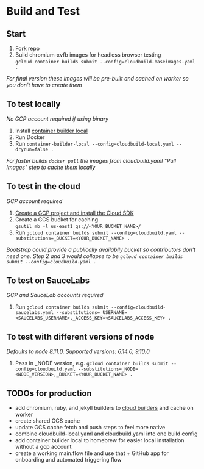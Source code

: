 # Build and Test

## Start
1. Fork repo
2. Build chromium-xvfb images for headless browser testing  
`gcloud container builds submit --config=cloudbuild-baseimages.yaml .`

*For final version these images will be pre-built and cached on worker so you don't have to create them*

## To test locally
*No GCP account required if using binary*

1. Install [container builder local](https://github.com/GoogleCloudPlatform/container-builder-local)
2. Run Docker
3. Run `container-builder-local --config=cloudbuild-local.yaml --dryrun=false .`

*For faster builds `docker pull` the images from cloudbuild.yaml "Pull Images" step to cache them locally*

## To test in the cloud
*GCP account required*

1. [Create a GCP project and install the Cloud SDK](https://cloud.google.com/container-builder/docs/quickstart-docker)
2. Create a GCS bucket for caching  
`gsutil mb -l us-east1 gs://<YOUR_BUCKET_NAME>/`
3. Run `gcloud container builds submit --config=cloudbuild.yaml --substitutions=_BUCKET=<YOUR_BUCKET_NAME> .`

*Bootstrap could provide a publically availablly bucket so contributors don't need one. Step 2 and 3 would collapse to be `gcloud container builds submit --config=cloudbuild.yaml .`*

## To test on SauceLabs
*GCP and SauceLab accounts required*

1. Run `gcloud container builds submit --config=cloudbuild-saucelabs.yaml --substitutions=_USERNAME=<SAUCELABS_USERNAME>,_ACCESS_KEY=<SAUCELABS_ACCESS_KEY> .`

## To test with different versions of node
*Defaults to node 8.11.0. Supported versions: 6.14.0, 9.10.0*

1. Pass in _NODE version, e.g. `gcloud container builds submit --config=cloudbuild.yaml --substitutions=_NODE=<NODE_VERSION>,_BUCKET=<YOUR_BUCKET_NAME> .`

## TODOs for production

* add chromium, ruby, and jekyll builders to [cloud builders](https://github.com/GoogleCloudPlatform/cloud-builders) and cache on worker
* create shared GCS cache
* update GCS cache fetch and push steps to feel more native
* combine cloudbuild-local.yaml and cloudbuild.yaml into one build config
* add container builder local to homebrew for easier local installation without a gcp account
* create a working main.flow file and use that + GitHub app for onboarding and automated triggering flow